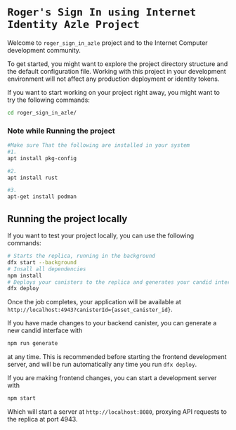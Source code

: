 # `Roger's Sign In using Internet Identity Azle Project`

Welcome to  `roger_sign_in_azle` project and to the Internet Computer development community.

To get started, you might want to explore the project directory structure and the default configuration file. Working with this project in your development environment will not affect any production deployment or identity tokens.

If you want to start working on your project right away, you might want to try the following commands:

```bash
cd roger_sign_in_azle/

```

### Note while Running the project 
```bash
#Make sure That the following are installed in your system 
#1. 
apt install pkg-config

#2. 
apt install rust 

#3. 
apt-get install podman
```

## Running the project locally

If you want to test your project locally, you can use the following commands:

```bash
# Starts the replica, running in the background
dfx start --background
# Insall all dependencies 
npm install
# Deploys your canisters to the replica and generates your candid interface
dfx deploy
```

Once the job completes, your application will be available at `http://localhost:4943?canisterId={asset_canister_id}`.

If you have made changes to your backend canister, you can generate a new candid interface with

```bash
npm run generate
```

at any time. This is recommended before starting the frontend development server, and will be run automatically any time you run `dfx deploy`.

If you are making frontend changes, you can start a development server with

```bash
npm start
```

Which will start a server at `http://localhost:8080`, proxying API requests to the replica at port 4943.
